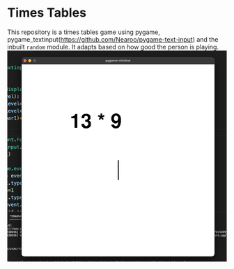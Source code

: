 # Times Tables
This repository is a times tables game using pygame, pygame_textinput(https://github.com/Nearoo/pygame-text-input) and the inbuilt <code>random</code> module. It adapts based on how good the person is playing.
<img src='pic.png'></img>
